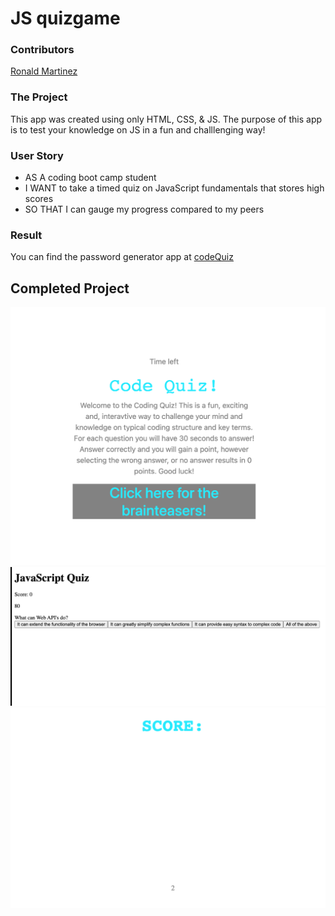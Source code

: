 # JS quizgame

### **Contributors**
[Ronald Martinez](https://github.com/RonaldMartinez00)

### **The Project**
This app was created using only HTML, CSS, & JS. The purpose of this app is to test your knowledge on JS in a fun and challlenging way!
### **User Story**
* AS A coding boot camp student
* I WANT to take a timed quiz on JavaScript fundamentals that stores high scores
* SO THAT I can gauge my progress compared to my peers

### **Result**


You can find the password generator app at [codeQuiz](https://github.com/RonaldMartinez00/codeQuiz)

## **Completed Project**
![](/assets/ss1.png)
![](/assets/ss2.png)
![](/assets/ss3.png)

